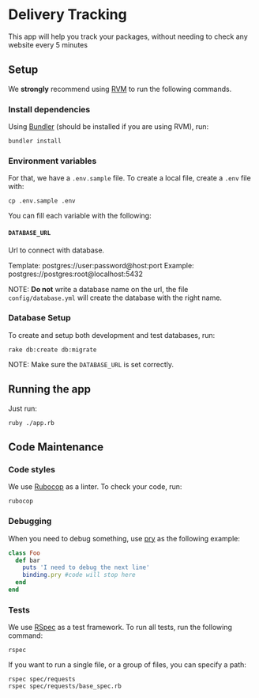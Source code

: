 # Delivery Tracking

This app will help you track your packages, without needing to check any website every 5 minutes

## Setup

We **strongly** recommend using [RVM](rvm.io) to run the following commands.

### Install dependencies
Using [Bundler](bundler.io) (should be installed if you are using RVM), run:
```
bundler install
```

### Environment variables

For that, we have a `.env.sample` file. To create a local file, create a `.env` file with:
```
cp .env.sample .env
```
You can fill each variable with the following:

#### `DATABASE_URL`
Url to connect with database.

Template: postgres://user:password@host:port
Example: postgres://postgres:root@localhost:5432

NOTE: **Do not** write a database name on the url, the file `config/database.yml` will create the database with the right name.


### Database Setup

To create and setup both development and test databases, run:

```
rake db:create db:migrate
```

NOTE: Make sure the `DATABASE_URL` is set correctly.

## Running the app

Just run:

```
ruby ./app.rb
```

## Code Maintenance

### Code styles

We use [Rubocop](https://github.com/rubocop-hq/rubocop) as a linter. To check your code, run:

```
rubocop
```

### Debugging

When you need to debug something, use [pry](https://github.com/pry/pry) as the following example:

```ruby
class Foo
  def bar
    puts 'I need to debug the next line'
    binding.pry #code will stop here
  end
end
```

### Tests

We use [RSpec](https://github.com/rspec/rspec) as a test framework. To run all tests, run the following command:
```
rspec
```

If you want to run a single file, or a group of files, you can specify a path:

```
rspec spec/requests
rspec spec/requests/base_spec.rb
```
